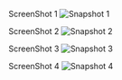 ScreenShot 1
![Snapshot 1](https://cloud.githubusercontent.com/assets/16992391/14083952/004705a0-f536-11e5-927a-a8dfb6ec459b.JPG)

ScreenShot 2 
![Snapshot 2](https://cloud.githubusercontent.com/assets/16992391/14083957/12f6bd58-f536-11e5-9f9e-b252e46c3ba0.JPG)

ScreenShot 3
![Snapshot 3](https://cloud.githubusercontent.com/assets/16992391/14083975/268b7624-f536-11e5-81fd-eb716f6fdedc.JPG)

ScreenShot 4
![Snapshot 4](https://cloud.githubusercontent.com/assets/16992391/14083986/36139d60-f536-11e5-872e-6ba2e3cb4fd4.JPG)

